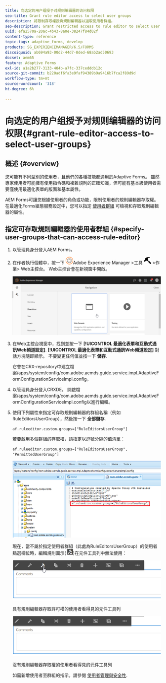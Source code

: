 ```yaml
---
title: 向选定的用户组授予对规则编辑器的访问权限
seo-title: Grant rule editor access to select user groups
description: 將限制存取權授與規則編輯器以選取使用者群組。
seo-description: Grant restricted access to rule editor to select user groups.
uuid: efa2570a-20ac-4b43-8a0e-38247f84d02f
content-type: reference
topic-tags: adaptive_forms, develop
products: SG_EXPERIENCEMANAGER/6.5/FORMS
discoiquuid: ab694a93-00d2-44d7-8ded-68ab2ad50693
docset: aem65
feature: Adaptive Forms
exl-id: a1a2b277-3133-404b-a7fc-337cedddb12c
source-git-commit: b220adf6fa3e9faf94389b9a9416b7fca2f89d9d
workflow-type: tm+mt
source-wordcount: '318'
ht-degree: 6%

---
```


# 向选定的用户组授予对规则编辑器的访问权限{#grant-rule-editor-access-to-select-user-groups}

## 概述 {#overview}

您可能有不同型別的使用者，且他們的各種技能都適用於Adaptive Forms。 雖然專家使用者可能擁有使用指令碼和複雜規則的正確知識，但可能有基本級使用者需要僅使用最適化表單的版面和基本屬性。

AEM Forms可讓您根據使用者的角色或功能，限制使用者的規則編輯器存取權。 在最適化Forms組態服務設定中，您可以指定 [使用者群組](/help/sites-administering/security.md) 可檢視和存取規則編輯器的屬性。

## 指定可存取規則編輯器的使用者群組 {#specify-user-groups-that-can-access-rule-editor}

1. 以管理員身分登入AEM Forms。
1. 在作者執行個體中，按一下 ![adobeexperiencemanager](assets/adobeexperiencemanager.png)Adobe Experience Manager >工具 ![槌子](assets/hammer.png) >作業> Web主控台。 Web主控台會在新視窗中開啟。

   ![1-2](assets/1-2.png)

1. 在Web主控台視窗中，找到並按一下 **[!UICONTROL 最適化表單和互動式通訊Web頻道設定]**. **[!UICONTROL 最適化表單和互動式通訊Web頻道設定]** 對話方塊隨即顯示。 不要變更任何值並按一下 **儲存**.

   它會在CRX-repository中建立檔案/apps/system/config/com.adobe.aemds.guide.service.impl.AdaptiveFormConfigurationServiceImpl.config。

1. 以管理員身分登入CRXDE。 開啟檔案/apps/system/config/com.adobe.aemds.guide.service.impl.AdaptiveFormConfigurationServiceImpl.config以進行編輯。
1. 使用下列屬性來指定可存取規則編輯器的群組名稱（例如RuleEditorsUserGroup），然後按一下 **全部儲存**.

   `af.ruleeditor.custom.groups=["RuleEditorsUserGroup"]`

   若要啟用多個群組的存取權，請指定以逗號分隔的值清單：

   `af.ruleeditor.custom.groups=["RuleEditorsUserGroup", "PermittedUserGroup"]`

   ![创建用户](assets/create_user_new.png)

   現在，當不屬於指定使用者群組（此處為RuleEditorsUserGroup）的使用者點選欄位時，編輯規則圖示( ![edit-rules1](assets/edit-rules1.png))在元件工具列中無法使用：

   ![componentstoolbarwithre](assets/componentstoolbarwithre.png)

   具有規則編輯器存取許可權的使用者看得見的元件工具列

   ![componentstoolbarwithoutre](assets/componentstoolbarwithoutre.png)

   沒有規則編輯器存取權的使用者看得見的元件工具列

   如需新增使用者至群組的指示，請參閱 [使用者管理與安全性](/help/sites-administering/security.md).
